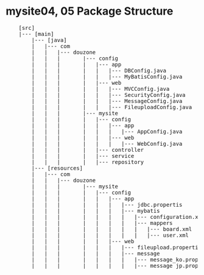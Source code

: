 # mysite04, 05 Package Structure

<pre>
    [src]
	|--- [main]
		|--- [java]
		|	|--- com
		|	|	|--- douzone
		|	|	|		|--- config
		|	|	|		|	|--- app
		|	|	|		|	|	|--- DBConfig.java
		|	|	|		|	|	|--- MyBatisConfig.java
		|	|	|		|	|--- web
		|	|	|		|	|	|--- MVCConfig.java
		|	|	|		|	|	|--- SecurityConfig.java
		|	|	|		|	|	|--- MessageConfig.java
		|	|	|		|	|	|--- FileuploadConfig.java
		|	|	|		|--- mysite
		|	|	|		|	|--- config
		|	|	|		|	|	|--- app
		|	|	|		|	|	|	|--- AppConfig.java
		|	|	|		|	|	|--- web
		|	|	|		|	|	|	|--- WebConfig.java
		|	|	|		|	|--- controller
		|	|	|		|	|--- service
		|	|	|		|	|--- repository
		|--- [resources]
		|	|--- com
		|	|	|--- douzone
		|	|	|		|--- mysite
		|	|	|		|	|--- config
		|	|	|		|	|	|--- app
		|	|	|		|	|	|	|--- jdbc.propertis
		|	|	|		|	|	|	|--- mybatis
		|	|	|		|	|	|	|	|--- configuration.xml
		|	|	|		|	|	|	|	|--- mappers
		|	|	|		|	|	|	|	|	|--- board.xml
		|	|	|		|	|	|	|	|	|--- user.xml
		|	|	|		|	|	|--- web
		|	|	|		|	|	|	|--- fileupload.properties
		|	|	|		|	|	|	|--- message
		|	|	|		|	|	|	|	|--- message_ko.properties
		|	|	|		|	|	|	|	|--- message_jp.properties
</pre>



